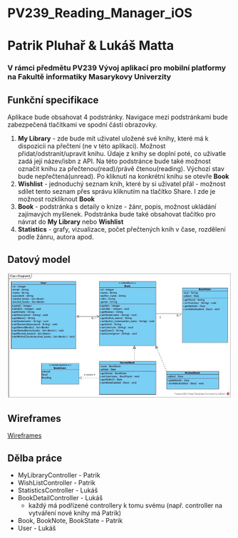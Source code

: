 # PV239_Reading_Manager_iOS
# Patrik Pluhař & Lukáš Matta

### V rámci předmětu PV239 Vývoj aplikací pro mobilní platformy na Fakultě informatiky Masarykovy Univerzity

## Funkční specifikace
Aplikace bude obsahovat 4 podstránky. Navigace mezi podstránkami bude zabezpečená tlačítkami ve spodní části obrazovky.
1. **My Library** - zde bude mít uživatel uložené své knihy, které má k dispozicii na přečtení (ne v této aplikaci). Možnost přidat/odstranit/upravit knihu. Údaje z knihy se doplní poté, co uživatle zadá její název/isbn z API. Na této podstránce bude také možnost označit knihu za přečtenou(read)/právě čtenou(reading). Výchozí stav bude nepřečtená(unread). Po kliknutí na konkrétní knihu se otevře **Book**
2. **Wishlist** - jednoduchý seznam knih, které by si uživatel přál - možnost sdílet tento seznam přes správu kliknutím na tlačítko Share. I zde je možnost rozkliknout **Book**
3. **Book** - podstránka s detaily o knize - žánr, popis, možnost ukládání zajímavých myšlenek. Podstránka bude také obsahovat tlačítko pro návrat do **My Library** nebo **Wishlist**
4. **Statistics** - grafy, vizualizace, počet přečtených knih v čase, rozdělení podle žánru, autora apod.

## Datový model
![Datový model](/images/dataModel.png "Optional Title")

## Wireframes
[Wireframes](http://pv239.lukasmatta.com/)

## Dělba práce
* MyLibraryController - Patrik
* WishListController - Patrik
* StatisticsController - Lukáš
* BookDetailController - Lukáš
  - každý má podřízené controllery k tomu svému (např. controller na vytváření nové knihy má Patrik)
* Book, BookNote, BookState - Patrik
* User - Lukáš
